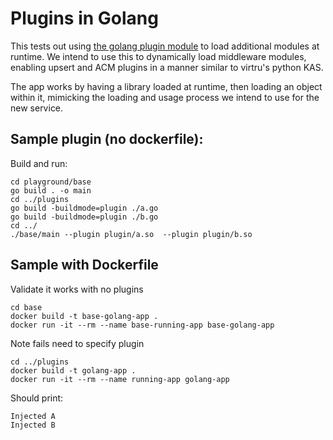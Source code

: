 # Plugins in Golang

This tests out using [the golang plugin module](https://pkg.go.dev/plugin) to load additional modules at runtime. We intend to use this to dynamically load middleware modules, enabling upsert and ACM plugins in a manner similar to virtru's python KAS.

The app works by having a library loaded at runtime, then loading an object within it, mimicking the loading and usage process we intend to use for the new service.

## Sample plugin (no dockerfile):

Build and run:

```
cd playground/base
go build . -o main
cd ../plugins
go build -buildmode=plugin ./a.go
go build -buildmode=plugin ./b.go
cd ../
./base/main --plugin plugin/a.so  --plugin plugin/b.so
```

## Sample with Dockerfile

Validate it works with no plugins

```
cd base
docker build -t base-golang-app .
docker run -it --rm --name base-running-app base-golang-app
```
Note fails need to specify plugin

```
cd ../plugins
docker build -t golang-app .
docker run -it --rm --name running-app golang-app
```

Should print:

```
Injected A
Injected B
```
